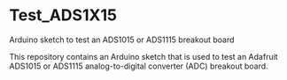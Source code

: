 # Test_ADS1X15
Arduino sketch to test an ADS1015 or ADS1115 breakout board

This repository contains an Arduino sketch that is used to test an Adafruit ADS1015 or ADS1115
analog-to-digital converter (ADC) breakout board. 
